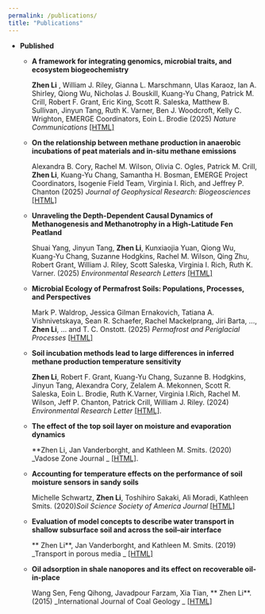 ```yaml
---
permalink: /publications/
title: "Publications"
---
```


* **Published**

  * **A framework for integrating genomics, microbial traits, and ecosystem biogeochemistry**

    **Zhen Li** , William J. Riley, Gianna L. Marschmann, Ulas Karaoz, Ian A. Shirley, Qiong Wu, Nicholas J. Bouskill, Kuang-Yu Chang, Patrick M. Crill, Robert F. Grant, Eric King, Scott R. Saleska, Matthew B. Sullivan, Jinyun Tang, Ruth K. Varner, Ben J. Woodcroft, Kelly C. Wrighton, EMERGE Coordinators, Eoin L. Brodie (2025) _Nature Communications_ [[HTML]](https://www.nature.com/articles/s41467-025-57386-5)
    
  * **On the relationship between methane production in anaerobic incubations of peat materials and in-situ methane emissions**

    Alexandra B. Cory, Rachel M. Wilson, Olivia C. Ogles, Patrick M. Crill, **Zhen Li**, Kuang-Yu Chang, Samantha H. Bosman, EMERGE Project Coordinators, Isogenie Field Team, Virginia I. Rich, and Jeffrey P. Chanton (2025)
    _Journal of Geophysical Research: Biogeosciences_ [[HTML]](https://agupubs.onlinelibrary.wiley.com/doi/abs/10.1029/2024JG008371)

  * **Unraveling the Depth-Dependent Causal Dynamics of Methanogenesis and Methanotrophy in a High-Latitude Fen Peatland**

    Shuai Yang, Jinyun Tang, **Zhen Li**, Kunxiaojia Yuan, Qiong Wu, Kuang-Yu Chang, Suzanne Hodgkins, Rachel M. Wilson, Qing Zhu, Robert Grant, William J. Riley, Scott Saleska, Virginia I. Rich, Ruth K. Varner. (2025) _Environmental Research Letters_ [[HTML]](https://iopscience.iop.org/article/10.1088/1748-9326/adaf44/meta)

  * **Microbial Ecology of Permafrost Soils: Populations, Processes, and Perspectives**

    Mark P. Waldrop, Jessica Gilman Ernakovich, Tatiana A. Vishnivetskaya, Sean R. Schaefer, Rachel Mackelprang, Jiri Barta, ..., **Zhen Li**, ... and T. C. Onstott. (2025) _Permafrost and Periglacial Processes_  [[HTML]](https://onlinelibrary.wiley.com/doi/full/10.1002/ppp.2264)

  * **Soil incubation methods lead to large differences in inferred methane production temperature sensitivity**
  
    **Zhen Li**, Robert F. Grant, Kuang-Yu Chang, Suzanne B. Hodgkins, Jinyun Tang, Alexandra Cory, Zelalem A. Mekonnen, Scott R. Saleska, Eoin L. Brodie, Ruth K.Varner, Virginia I.Rich, Rachel M. Wilson, Jeff P. Chanton, Patrick Crill, William J. Riley. (2024) _Environmental Research Letter_ [[HTML]](https://iopscience.iop.org/article/10.1088/1748-9326/ad3565).
    
  * **The effect of the top soil layer on moisture and evaporation dynamics**

    **Zhen Li, Jan Vanderborght, and Kathleen M. Smits. (2020) _Vadose Zone Journal _ [[HTML]](https://acsess.onlinelibrary.wiley.com/doi/full/10.1002/vzj2.20049).
  
  * **Accounting for temperature effects on the performance of soil moisture sensors in sandy soils** 

    Michelle Schwartz, **Zhen Li**, Toshihiro Sakaki, Ali Moradi, Kathleen Smits. (2020)_Soil Science Society of America Journal_ [[HTML]](https://acsess.onlinelibrary.wiley.com/doi/full/10.2136/sssaj2019.05.0161)

  * **Evaluation of model concepts to describe water transport in shallow subsurface soil and across the soil–air interface** 
    
    ** Zhen Li**, Jan Vanderborght, and Kathleen M. Smits. (2019) _Transport in porous media _ [[HTML]](https://link.springer.com/article/10.1007/s11242-018-1144-9)


  * **Oil adsorption in shale nanopores and its effect on recoverable oil-in-place**

    Wang Sen, Feng Qihong, Javadpour Farzam, Xia Tian, ** Zhen Li**. (2015) _International Journal of Coal Geology _ [[HTML]](https://www.sciencedirect.com/science/article/abs/pii/S0166516215300057)

<!-- https://jayrobwilliams.com/posts/2020/08/website-content/ -->
